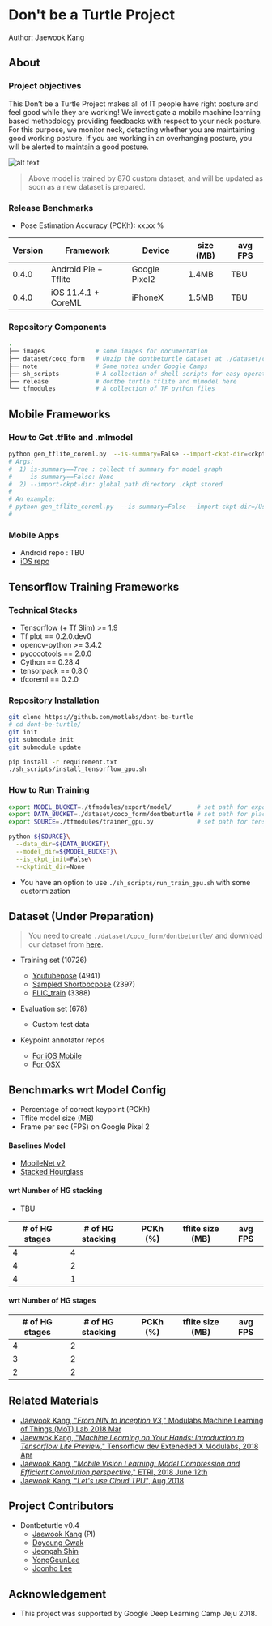# Don't be a Turtle Project 

Author: Jaewook Kang


## About

### Project objectives

This Don’t be a Turtle Project makes all of IT people have right posture and feel good while they are working! 
We investigate a mobile machine learning based methodology providing 
feedbacks with respect to your neck posture. 
For this purpose, we monitor neck, detecting 
whether you are maintaining good working posture. 
If you are working in an overhanging posture, you will be alerted to maintain a good posture.

![alt text](https://github.com/MachineLearningOfThings/dont-be-turtle/blob/develop/images/turtle_180829_edit.gif)
> Above model is trained by 870 custom dataset, and will be updated as soon as a new dataset is prepared.

### Release Benchmarks
- Pose Estimation Accuracy (PCKh): xx.xx %

| Version | Framework            |  Device           | size (MB) | avg FPS |
|---------|----------------------|-------------------|-----------|---------|
| 0.4.0   | Android Pie + Tflite | Google Pixel2     |  1.4MB    |   TBU   |
| 0.4.0   | iOS 11.4.1  + CoreML | iPhoneX           |  1.5MB    |   TBU   |

### Repository Components
```bash
.
├── images              # some images for documentation
├── dataset/coco_form   # Unzip the dontbeturtle dataset at ./dataset/coco_form
├── note                # Some notes under Google Camps
├── sh_scripts          # A collection of shell scripts for easy operations
├── release             # dontbe turtle tflite and mlmodel here
└── tfmodules           # A collection of TF python files
```


## Mobile Frameworks


### How to Get .tflite and .mlmodel
```bash
python gen_tflite_coreml.py  --is-summary=False --import-ckpt-dir=<ckpt path directory>
# Args:
#  1) is-summary==True : collect tf summary for model graph
#     is-summary==False: None
#  2) --import-ckpt-dir: global path directory .ckpt stored
#
# An example:
# python gen_tflite_coreml.py  --is-summary=False --import-ckpt-dir=/Users/jwkangmacpro2/SourceCodes/dont-be-turtle/tfmodules/export/model/run-20180815075050/
#
```

### Mobile Apps 
- Android repo : TBU 
- [iOS repo](https://github.com/motlabs/dont-be-turtle-ios) 


## Tensorflow Training Frameworks

### Technical Stacks
- Tensorflow (+ Tf Slim) >= 1.9
- Tf plot       == 0.2.0.dev0 
- opencv-python >= 3.4.2
- pycocotools   == 2.0.0
- Cython        == 0.28.4
- tensorpack    == 0.8.0
- tfcoreml      == 0.2.0

### Repository Installation 

```bash
git clone https://github.com/motlabs/dont-be-turtle
# cd dont-be-turtle/
git init
git submodule init
git submodule update

pip install -r requirement.txt
./sh_scripts/install_tensorflow_gpu.sh
```



### How to Run Training
```bash
export MODEL_BUCKET=./tfmodules/export/model/       # set path for exporting ckpt and tfsummary
export DATA_BUCKET=./dataset/coco_form/dontbeturtle # set path for placing dataset
export SOURCE=./tfmodules/trainer_gpu.py            # set path for tensorflow trainer

python ${SOURCE}\
  --data_dir=${DATA_BUCKET}\
  --model_dir=${MODEL_BUCKET}\
  --is_ckpt_init=False\
  --ckptinit_dir=None
```
- You have an option to use `./sh_scripts/run_train_gpu.sh` with some custormization


## Dataset (Under Preparation)
> You need to create `./dataset/coco_form/dontbeturtle/` and download our dataset from [here]().

- Training set (10726)
    - [Youtubepose](https://www.robots.ox.ac.uk/~vgg/data/pose/) (4941)
    - [Sampled Shortbbcpose](https://www.robots.ox.ac.uk/~vgg/data/pose/) (2397)
    - [FLIC_train](https://bensapp.github.io/flic-dataset.html) (3388)

- Evaluation set (678)
    - Custom test data 


- Keypoint annotator repos
    - [For iOS Mobile](https://github.com/motlabs/KeypointAnnotation)
    - [For OSX](https://github.com/motlabs/dont-be-turtle-pose-annotation-tool)


## Benchmarks wrt Model Config
- Percentage of correct keypoint (PCKh)
- Tflite model size (MB)
- Frame per sec (FPS) on Google Pixel 2

#### Baselines Model
- [MobileNet v2](https://arxiv.org/abs/1801.04381)
- [Stacked Hourglass](https://arxiv.org/abs/1603.06937)

#### wrt Number of HG stacking
- TBU 

| # of HG stages  |  # of HG stacking |  PCKh (%)  | tflite size (MB) | avg FPS |
|-----------------|-------------------|-----------|-------------------|---------|
| 4               |  4                |           |                   |         |  
| 4               |  2                |           |                   |         |
| 4               |  1                |           |                   |         |


#### wrt Number of HG stages
| # of HG stages  |  # of HG stacking |  PCKh (%)  | tflite size (MB) | avg FPS |
|-----------------|-------------------|-----------|-------------------|---------|
| 4               |  2                |           |                   |         |          
| 3               |  2                |           |                   |         |              
| 2               |  2                |           |                   |         |             



## Related  Materials
- [Jaewook Kang, "_From NIN to Inception V3_," Modulabs Machine Learning of Things (MoT) Lab 2018 Mar](https://docs.google.com/presentation/d/1JfH6bHnx14zlclglhoGIymzp0HJDQgE7g4gFKbudmkc/edit#slide=id.p3)
- [Jaewwok Kang, "_Machine Learning on Your Hands: Introduction to Tensorflow Lite Preview_," Tensorflow dev Exteneded X Modulabs, 2018 Apr](https://www.slideshare.net/modulabs/machine-learning-on-your-hand-introduction-to-tensorflow-lite-preview)
- [Jaewook Kang, "_Mobile Vision Learning: Model Compression and Efficient Convolution perspective_," ETRI, 2018 June 12th](https://docs.google.com/presentation/d/1_spnxEttqiTTh31c8S7xvHoSdZ3k4Rhm1f7GM7wNMdw/edit#slide=id.p1)
- [Jaewook Kang, "_Let's use Cloud TPU_", Aug 2018](https://docs.google.com/presentation/d/1LqlZc8IjXzp255UIXWQRBRGvvqwnLzkz1qAoq5YD1hs/edit?usp=drive_web&ouid=105579430994700782636)


## Project Contributors
- Dontbeturtle v0.4
    - [Jaewook Kang](https://github.com/jwkanggist/) (PI)
    - [Doyoung Gwak](https://github.com/tucan9389/)
    - [Jeongah Shin](https://github.com/Jeongah-Shin)
    - [YongGeunLee](https://github.com/YongGeunLee)
    - [Joonho Lee](https://github.com/junhoning)


## Acknowledgement
- This project was supported by Google Deep Learning Camp Jeju 2018.
